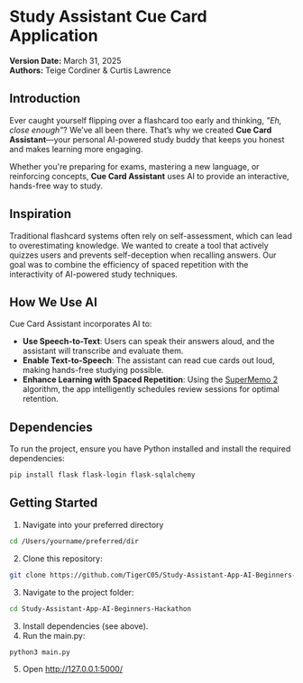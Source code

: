 # Study Assistant Cue Card Application

**Version Date:** March 31, 2025  
**Authors:** Teige Cordiner & Curtis Lawrence  

## Introduction

Ever caught yourself flipping over a flashcard too early and thinking, *"Eh, close enough"*? We’ve all been there. That’s why we created **Cue Card Assistant**—your personal AI-powered study buddy that keeps you honest and makes learning more engaging.

Whether you're preparing for exams, mastering a new language, or reinforcing concepts, **Cue Card Assistant** uses AI to provide an interactive, hands-free way to study.

## Inspiration

Traditional flashcard systems often rely on self-assessment, which can lead to overestimating knowledge. We wanted to create a tool that actively quizzes users and prevents self-deception when recalling answers. Our goal was to combine the efficiency of spaced repetition with the interactivity of AI-powered study techniques.

## How We Use AI

Cue Card Assistant incorporates AI to:
- **Use Speech-to-Text**: Users can speak their answers aloud, and the assistant will transcribe and evaluate them.
- **Enable Text-to-Speech**: The assistant can read cue cards out loud, making hands-free studying possible.
- **Enhance Learning with Spaced Repetition**: Using the [SuperMemo 2](https://www.supermemo.com/en/blog/application-of-a-computer-to-improve-the-results-obtained-in-working-with-the-supermemo-method) algorithm, the app intelligently schedules review sessions for optimal retention.

## Dependencies

To run the project, ensure you have Python installed and install the required dependencies:

```sh
pip install flask flask-login flask-sqlalchemy
```

## Getting Started
1. Navigate into your preferred directory
```sh
cd /Users/yourname/preferred/dir
```
2. Clone this repository:
```sh
git clone https://github.com/TigerC05/Study-Assistant-App-AI-Beginners-Hackathon.git
```
3. Navigate to the project folder:
```sh
cd Study-Assistant-App-AI-Beginners-Hackathon
```
3. Install dependencies (see above).
4. Run the main.py:
```sh
python3 main.py
```
5. Open http://127.0.0.1:5000/